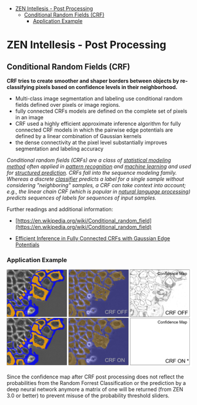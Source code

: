 - [ZEN Intellesis - Post Processing](#zen-intellesis---post-processing)
  - [Conditional Random Fields (CRF)](#conditional-random-fields-crf)
    - [Application Example](#application-example)

# ZEN Intellesis - Post Processing

## Conditional Random Fields (CRF)

**CRF tries to create smoother and shaper borders between objects by re-classifying pixels based on confidence levels in their neighborhood.**

- Multi-class image segmentation and labeling use conditional random fields defined over pixels or image regions.
- fully connected CRFs models are defined on the complete set of pixels in an image
- CRF used a highly efficient approximate inference algorithm for fully connected CRF models in which the pairwise edge potentials are defined by a linear combination of Gaussian kernels
- the dense connectivity at the pixel level substantially improves segmentation and labeling accuracy

*Conditional random fields (CRFs) are a class of [statistical modeling method](https://en.wikipedia.org/wiki/Statistical_model) often applied in [pattern recognition](https://en.wikipedia.org/wiki/Pattern_recognition) and [machine learning](https://en.wikipedia.org/wiki/Machine_learning) and used for [structured prediction](https://en.wikipedia.org/wiki/Structured_prediction). CRFs fall into the sequence modeling family. Whereas a discrete [classifier](https://en.wikipedia.org/wiki/Statistical_classification) predicts a label for a single sample without considering "neighboring" samples, a CRF can take context into account; e.g., the linear chain CRF (which is popular in [natural language processing](https://en.wikipedia.org/wiki/Natural_language_processing)) predicts sequences of labels for sequences of input samples.*

Further readings and additional information:

- [https://en.wikipedia.org/wiki/Conditional_random_field](https://en.wikipedia.org/wiki/Conditional_random_field)

- [Efficient Inference in Fully Connected CRFs with Gaussian Edge Potentials](https://arxiv.org/abs/1210.5644v1)

### Application Example

![ZEN Intellesis - CRF PostProcessing](./images/crf_postprocessing1.png "ZEN Intellesis - CRF Postprocessing Example")

Since the confidence map after CRF post processing does not reflect the probabilities from the Random Forrest Classification or the prediction by a deep neural network anymore a matrix of one will be returned (from ZEN 3.0 or better) to prevent misuse of the probability threshold sliders.
